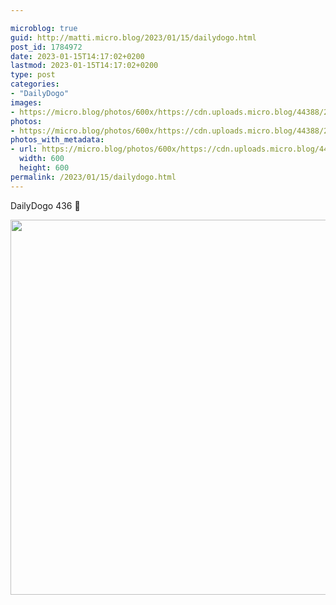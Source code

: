 ```yaml
---

microblog: true
guid: http://matti.micro.blog/2023/01/15/dailydogo.html
post_id: 1784972
date: 2023-01-15T14:17:02+0200
lastmod: 2023-01-15T14:17:02+0200
type: post
categories:
- "DailyDogo"
images:
- https://micro.blog/photos/600x/https://cdn.uploads.micro.blog/44388/2023/4b1d362f62.jpg
photos:
- https://micro.blog/photos/600x/https://cdn.uploads.micro.blog/44388/2023/4b1d362f62.jpg
photos_with_metadata:
- url: https://micro.blog/photos/600x/https://cdn.uploads.micro.blog/44388/2023/4b1d362f62.jpg
  width: 600
  height: 600
permalink: /2023/01/15/dailydogo.html
---
```

DailyDogo 436 🐶

<img src="https://micro.blog/photos/600x/https://blog.martin-haehnel.de/uploads/2023/4b1d362f62.jpg" width="600" height="600" alt="" />
